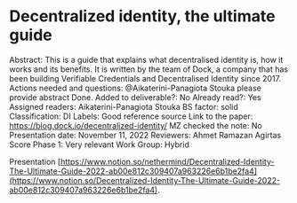 # Decentralized identity, the ultimate guide

Abstract: This is a guide that explains what decentralised identity is, how it works and its benefits. It is written by the team of Dock, a company that has been building Verifiable Credentials and Decentralised Identity since 2017.
Actions needed and questions: @Aikaterini-Panagiota Stouka please provide abstract Done.
Added to deliverable?: No
Already read?: Yes
Assigned readers: Aikaterini-Panagiota Stouka
BS factor: solid
Classification: DI
Labels: Good reference source
Link to the paper: https://blog.dock.io/decentralized-identity/
MZ checked the note: No
Presentation date: November 11, 2022
Reviewers: Ahmet Ramazan Agirtas
Score Phase 1: Very relevant
Work Group: Hybrid

Presentation [https://www.notion.so/nethermind/Decentralized-Identity-The-Ultimate-Guide-2022-ab00e812c309407a963226e6b1be2fa4](https://www.notion.so/Decentralized-Identity-The-Ultimate-Guide-2022-ab00e812c309407a963226e6b1be2fa4).